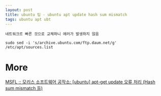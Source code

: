 ```yaml
---
layout: post
title: ubuntu 팁 - ubuntu apt update hash sum mismatch
tags: ubuntu apt ubt
---
```


```
네트워크르 빠른 것으로 교체하니 에러가 발생하지 않음
```


```
sudo sed -i 's/archive.ubuntu.com/ftp.daum.net/g' /etc/apt/sources.list
```

# More
[MSFL :: 모리스 소프트웨어 공작소: [ubuntu] apt-get update 오류 처리 (Hash sum mismatch 등)](https://ccambo.blogspot.com/2015/02/ubuntu-apt-get-update-hash-sum-mismatch.html)

